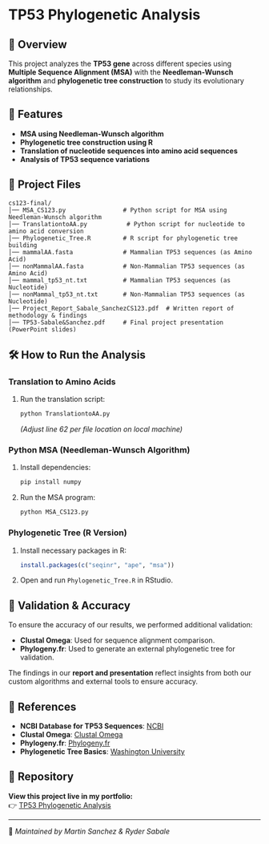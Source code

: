 # TP53 Phylogenetic Analysis

## 📌 Overview
This project analyzes the **TP53 gene** across different species using **Multiple Sequence Alignment (MSA)** with the **Needleman-Wunsch algorithm** and **phylogenetic tree construction** to study its evolutionary relationships.

## 🔬 Features
- **MSA using Needleman-Wunsch algorithm**
- **Phylogenetic tree construction using R**
- **Translation of nucleotide sequences into amino acid sequences**
- **Analysis of TP53 sequence variations**

## 📂 Project Files
```
cs123-final/
│── MSA_CS123.py                # Python script for MSA using Needleman-Wunsch algorithm
│── TranslationtoAA.py           # Python script for nucleotide to amino acid conversion
│── Phylogenetic_Tree.R         # R script for phylogenetic tree building
│── mammalAA.fasta              # Mammalian TP53 sequences (as Amino Acid)
│── nonMammalAA.fasta           # Non-Mammalian TP53 sequences (as Amino Acid)
│── mammal_tp53_nt.txt          # Mammalian TP53 sequences (as Nucleotide)
│── nonMammal_tp53_nt.txt       # Non-Mammalian TP53 sequences (as Nucleotide)
│── Project_Report_Sabale_SanchezCS123.pdf  # Written report of methodology & findings
│── TP53-Sabale&Sanchez.pdf     # Final project presentation (PowerPoint slides)
```

## 🛠️ How to Run the Analysis

### **Translation to Amino Acids**
1. Run the translation script:
   ```bash
   python TranslationtoAA.py
   ```
   *(Adjust line 62 per file location on local machine)*

### **Python MSA (Needleman-Wunsch Algorithm)**
1. Install dependencies:
   ```bash
   pip install numpy
   ```
2. Run the MSA program:
   ```bash
   python MSA_CS123.py
   ```

### **Phylogenetic Tree (R Version)**
1. Install necessary packages in R:
   ```r
   install.packages(c("seqinr", "ape", "msa"))
   ```
2. Open and run `Phylogenetic_Tree.R` in RStudio.

## 🔬 Validation & Accuracy

To ensure the accuracy of our results, we performed additional validation:

- **Clustal Omega**: Used for sequence alignment comparison.
- **Phylogeny.fr**: Used to generate an external phylogenetic tree for validation.

The findings in our **report and presentation** reflect insights from both our custom algorithms and external tools to ensure accuracy.

## 📝 References

- **NCBI Database for TP53 Sequences**: [NCBI](https://www.ncbi.nlm.nih.gov/)
- **Clustal Omega**: [Clustal Omega](https://www.ebi.ac.uk/Tools/msa/clustalo/)
- **Phylogeny.fr**: [Phylogeny.fr](http://www.phylogeny.fr/)
- **Phylogenetic Tree Basics**: [Washington University](https://evolution.gs.washington.edu/phylip/doc/main.html)

## 🔗 Repository
**View this project live in my portfolio:**  
👉 [TP53 Phylogenetic Analysis](https://github.com/MartinS34/MartinS34.github.io/tree/main/projects/cs123-final)

---
📌 *Maintained by Martin Sanchez & Ryder Sabale*

